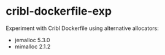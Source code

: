 # cribl-dockerfile-exp

Experiment with Cribl Dockerfile using alternative allocators:

- jemalloc 5.3.0
- mimalloc 2.1.2
